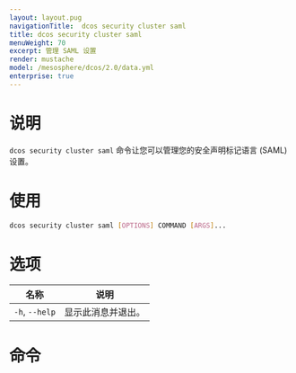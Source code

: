 ```yaml
---
layout: layout.pug
navigationTitle:  dcos security cluster saml 
title: dcos security cluster saml 
menuWeight: 70
excerpt: 管理 SAML 设置
render: mustache
model: /mesosphere/dcos/2.0/data.yml
enterprise: true
---
```


# 说明

`dcos security cluster saml` 命令让您可以管理您的安全声明标记语言 (SAML) 设置。

# 使用

```bash
dcos security cluster saml [OPTIONS] COMMAND [ARGS]...
```

# 选项

| 名称 | 说明 |
|---------|-------------|
| `-h`, `--help`| 显示此消息并退出。|

# 命令

